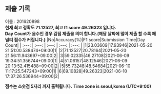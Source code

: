 


  
## 제출 기록  
이름 : 201620898  
**현재 최고 정확도 71.12527, 최고 f1 score 49.26323 입니다.**  
**Day Count가 음수인 경우 감점 제출을 의미 합니다.(해당 날짜에 많이 제출 할 수록 페널티 점수가 커집니다.)**
|No|Accuracy(%)|F1 score|Submission Time|Day Count|
| :---: | :---: | :---: | :---: | :---: |
|1|23.03609|17.93946|2021-05-20 21:51:00.538474+09:00|1|
|2|71.12527|20.78164|2021-05-20 21:56:11.943697+09:00|2|
|3|59.02335|46.27108|2021-06-09 19:34:51.356744+09:00|1|
|4|51.06157|48.12546|2021-06-09 20:13:52.415488+09:00|2|
|5|55.73248|48.54684|2021-06-10 11:17:25.547243+09:00|1|
|6|69.10828|49.26323|2021-06-10 17:37:26.536944+09:00|2|


**점수는 소숫점 5자리 까지 출력됩니다.**
**Time zone is seoul,korea (UTC+9:00)**
